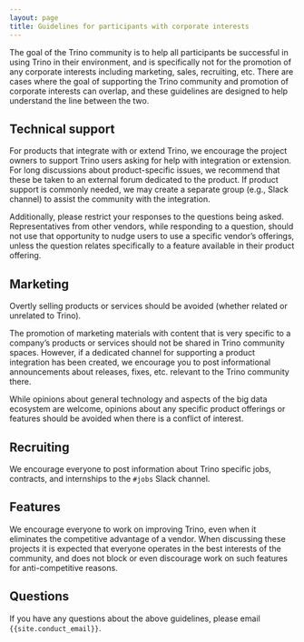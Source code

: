 ```yaml
---
layout: page
title: Guidelines for participants with corporate interests
---
```


The goal of the Trino community is to help all participants be successful in
using Trino in their environment, and is specifically not for the promotion of
any corporate interests including marketing, sales, recruiting, etc. There are
cases where the goal of supporting the Trino community and promotion of
corporate interests can overlap, and these guidelines are designed to help
understand the line between the two.

## Technical support

For products that integrate with or extend Trino, we encourage the project
owners to support Trino users asking for help with integration or extension. For
long discussions about product-specific issues, we recommend that these be taken
to an external forum dedicated to the product. If product support is commonly
needed, we may create a separate group (e.g., Slack channel) to assist the
community with the integration.

Additionally, please restrict your responses to the questions being asked.
Representatives from other vendors, while responding to a question, should not
use that opportunity to nudge users to use a specific vendor’s offerings, unless
the question relates specifically to a feature available in their product
offering.

## Marketing

Overtly selling products or services should be avoided (whether related or
unrelated to Trino).

The promotion of marketing materials with content that is very specific to a
company’s products or services should not be shared in Trino community spaces.
However, if a dedicated channel for supporting a product integration has been
created, we encourage you to post informational announcements about releases,
fixes, etc. relevant to the Trino community there.

While opinions about general technology and aspects of the big data ecosystem
are welcome, opinions about any specific product offerings or features should be
avoided when there is a conflict of interest.

## Recruiting

We encourage everyone to post information about Trino specific jobs, contracts,
and internships to the `#jobs` Slack channel.

## Features

We encourage everyone to work on improving Trino, even when it eliminates the
competitive advantage of a vendor. When discussing these projects it is expected
that everyone operates in the best interests of the community, and does not
block or even discourage work on such features for anti-competitive reasons.

## Questions

If you have any questions about the above guidelines, please email
`{{site.conduct_email}}`.
